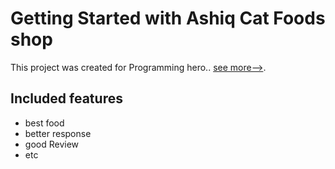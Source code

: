 # Getting Started with Ashiq Cat Foods shop

This project was created for Programming hero.. [see more-->](https://ashiq-cat-foods.web.app/).

## Included features

* best food 
* better response
* good Review 
* etc

